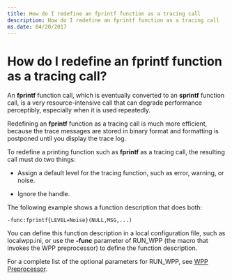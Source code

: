 ```yaml
---
title: How do I redefine an fprintf function as a tracing call
description: How do I redefine an fprintf function as a tracing call
ms.date: 04/20/2017
---
```


# How do I redefine an fprintf function as a tracing call?


An **fprintf** function call, which is eventually converted to an **sprintf** function call, is a very resource-intensive call that can degrade performance perceptibly, especially when it is used repeatedly.

Redefining an **fprintf** function as a tracing call is much more efficient, because the trace messages are stored in binary format and formatting is postponed until you display the trace log.

To redefine a printing function such as **fprintf** as a tracing call, the resulting call must do two things:

-   Assign a default level for the tracing function, such as error, warning, or noise.

-   Ignore the handle.

The following example shows a function description that does both:

```
-func:fprintf{LEVEL=Noise}(NULL,MSG,...)
```

You can define this function description in a local configuration file, such as localwpp.ini, or use the **-func** parameter of RUN\_WPP (the macro that invokes the WPP preprocessor) to define the function description.

For a complete list of the optional parameters for RUN\_WPP, see [WPP Preprocessor](wpp-preprocessor.md).

